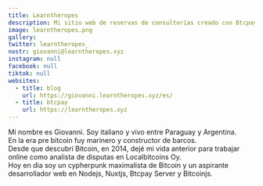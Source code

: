 ```yaml
---
title: Learntheropes
description: Mi sitio web de reservas de consultorías creado con Btcpay y Nuxt
image: learntheropes.png
gallery:
twitter: learntheropes_
nostr: giovanni@learntheropes.xyz
instagram: null
facebook: null
tiktok: null
websites:
  - title: blog
    url: https://giovanni.learntheropes.xyz/es/
  - title: btcpay
    url: https://learntheropes.xyz
---
```

Mi nombre es Giovanni. Soy italiano y vivo entre Paraguay y Argentina.  
En la era pre bitcoin fuy marinero y constructor de barcos.  
Desde que descubrí Bitcoin, en 2014, dejé mi vida anterior para trabajar online como analista de disputas en Localbitcoins Oy.  
Hoy en dia soy un cypherpunk maximalista de Bitcoin y un aspirante desarrollador web en Nodejs, Nuxtjs, Btcpay Server y Bitcoinjs.